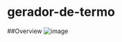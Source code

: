 # gerador-de-termo

##Overview
![image](https://github.com/igaaoo/gerador-de-termo/assets/88206626/83438ad5-2185-437d-bd48-5a6b40220ffe)
